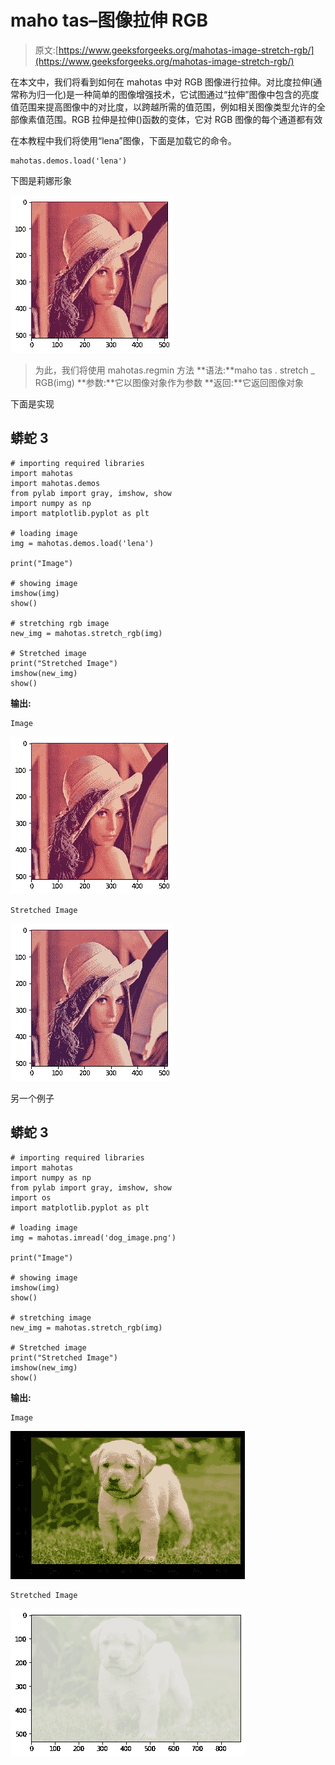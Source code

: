 # maho tas–图像拉伸 RGB

> 原文:[https://www.geeksforgeeks.org/mahotas-image-stretch-rgb/](https://www.geeksforgeeks.org/mahotas-image-stretch-rgb/)

在本文中，我们将看到如何在 mahotas 中对 RGB 图像进行拉伸。对比度拉伸(通常称为归一化)是一种简单的图像增强技术，它试图通过“拉伸”图像中包含的亮度值范围来提高图像中的对比度，以跨越所需的值范围，例如相关图像类型允许的全部像素值范围。RGB 拉伸是拉伸()函数的变体，它对 RGB 图像的每个通道都有效

在本教程中我们将使用“lena”图像，下面是加载它的命令。

```
mahotas.demos.load('lena')
```

下图是莉娜形象

![](img/c6cf4d1584ad896c98148d7fd44b7f25.png)

> 为此，我们将使用 mahotas.regmin 方法
> **语法:**maho tas . stretch _ RGB(img)
> **参数:**它以图像对象作为参数
> **返回:**它返回图像对象

下面是实现

## 蟒蛇 3

```
# importing required libraries
import mahotas
import mahotas.demos
from pylab import gray, imshow, show
import numpy as np
import matplotlib.pyplot as plt

# loading image
img = mahotas.demos.load('lena')

print("Image")

# showing image
imshow(img)
show()

# stretching rgb image
new_img = mahotas.stretch_rgb(img)

# Stretched image
print("Stretched Image")
imshow(new_img)
show()
```

**输出:**

```
Image
```

![](img/cf7d2a1b391de60e4aa1c3120827c6b3.png)

```
Stretched Image
```

![](img/da8cb20ee527bbf9abc052a96044ee05.png)

另一个例子

## 蟒蛇 3

```
# importing required libraries
import mahotas
import numpy as np
from pylab import gray, imshow, show
import os
import matplotlib.pyplot as plt

# loading image
img = mahotas.imread('dog_image.png')

print("Image")

# showing image
imshow(img)
show()

# stretching image
new_img = mahotas.stretch_rgb(img)

# Stretched image
print("Stretched Image")
imshow(new_img)
show()
```

**输出:**

```
Image
```

![](img/1b090c8eb2ab997bfb5496009f976f1b.png)

```
Stretched Image
```

![](img/3735c73a498ab7d4e5946dada98b9b16.png)